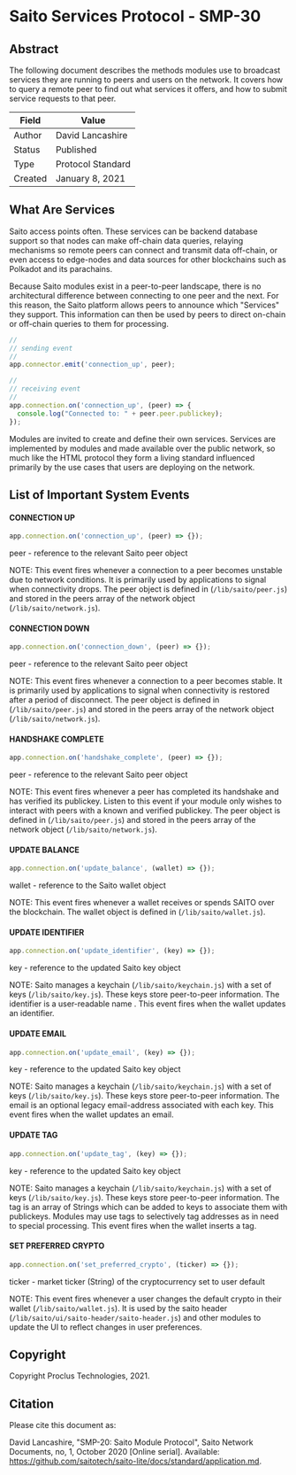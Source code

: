 # Saito Services Protocol - SMP-30


## Abstract 

The following document describes the methods modules use to broadcast services they are running to peers and users on the network. It covers how to query a remote peer to find out what services it offers, and how to submit service requests to that peer.

| Field   | Value             |
| ------- | ----------------- |
| Author  | David Lancashire  |
| Status  | Published         |
| Type    | Protocol Standard |
| Created | January 8, 2021   |

## What Are Services

Saito access points often. These services can be backend database support so that nodes can make off-chain data queries, relaying mechanisms so remote peers can connect and transmit data off-chain, or even access to edge-nodes and data sources for other blockchains such as Polkadot and its parachains.

Because Saito modules exist in a peer-to-peer landscape, there is no architectural difference between connecting to one peer and the next. For this reason, the Saito platform allows peers to announce which "Services" they support. This information can then be used by peers to direct on-chain or off-chain queries to them for processing.


```javascript
//
// sending event
//
app.connector.emit('connection_up', peer);

//
// receiving event
//
app.connection.on('connection_up', (peer) => {
  console.log("Connected to: " + peer.peer.publickey);
});
```

Modules are invited to create and define their own services. Services are implemented by modules and made available over the public network, so much like the HTML protocol they form a living standard influenced primarily by the use cases that users are deploying on the network.



## List of Important System Events


#### CONNECTION UP

```javascript
app.connection.on('connection_up', (peer) => {});
```
peer - reference to the relevant Saito peer object

NOTE: This event fires whenever a connection to a peer becomes unstable due to network conditions. It is primarily used by applications to signal when connectivity drops. The peer object is defined in (`/lib/saito/peer.js`) and stored in the peers array of the network object (`/lib/saito/network.js`). 


#### CONNECTION DOWN

```javascript
app.connection.on('connection_down', (peer) => {});
```
peer - reference to the relevant Saito peer object

NOTE: This event fires whenever a connection to a peer becomes stable. It is primarily used by applications to signal when connectivity is restored after a period of disconnect. The peer object is defined in (`/lib/saito/peer.js`) and stored in the peers array of the network object (`/lib/saito/network.js`). 

#### HANDSHAKE COMPLETE
 
```javascript
app.connection.on('handshake_complete', (peer) => {});
```
peer - reference to the relevant Saito peer object

NOTE: This event fires whenever a peer has completed its handshake and has verified its publickey. Listen to this event if your module only wishes to interact with peers with a known and verified publickey. The peer object is defined in (`/lib/saito/peer.js`) and stored in the peers array of the network object (`/lib/saito/network.js`). 


#### UPDATE BALANCE

```javascript
app.connection.on('update_balance', (wallet) => {});
```
wallet - reference to the Saito wallet object

NOTE: This event fires whenever a wallet receives or spends SAITO over the blockchain. The wallet object is defined in (`/lib/saito/wallet.js`).


#### UPDATE IDENTIFIER

```javascript
app.connection.on('update_identifier', (key) => {});
```

key - reference to the updated Saito key object

NOTE: Saito manages a keychain (`/lib/saito/keychain.js`) with a set of keys (`/lib/saito/key.js`). These keys store peer-to-peer information. The identifier is a user-readable name . This event fires when the wallet updates an identifier.


#### UPDATE EMAIL

```javascript
app.connection.on('update_email', (key) => {});
```

key - reference to the updated Saito key object

NOTE: Saito manages a keychain (`/lib/saito/keychain.js`) with a set of keys (`/lib/saito/key.js`). These keys store peer-to-peer information. The email is an optional legacy email-address associated with each key. This event fires when the wallet updates an email.

#### UPDATE TAG

```javascript
app.connection.on('update_tag', (key) => {});
```

key - reference to the updated Saito key object

NOTE: Saito manages a keychain (`/lib/saito/keychain.js`) with a set of keys (`/lib/saito/key.js`). These keys store peer-to-peer information. The tag is an array of Strings which can be added to keys to associate them with publickeys. Modules may use tags to selectively tag addresses as in need to special processing. This event fires when the wallet inserts a tag.


#### SET PREFERRED CRYPTO

```javascript
app.connection.on('set_preferred_crypto', (ticker) => {});
```

ticker - market ticker (String) of the cryptocurrency set to user default

NOTE: This event fires whenever a user changes the default crypto in their wallet (`/lib/saito/wallet.js`). It is used by the saito header (`/lib/saito/ui/saito-header/saito-header.js`) and other modules to update the UI to reflect changes in user preferences.


## Copyright
Copyright Proclus Technologies, 2021.

## Citation
Please cite this document as:

David Lancashire, "SMP-20: Saito Module Protocol", Saito Network Documents, no, 1, October 2020 [Online serial]. Available: https://github.com/saitotech/saito-lite/docs/standard/application.md.


